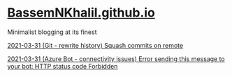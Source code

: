 # [BassemNKhalil.github.io](https://bassemnkhalil.github.io/)
Minimalist blogging at its finest

[2021-03-31 (Git - rewrite history) Squash commits on remote](posts/2021-03-31_2.md)

[2021-03-31 (Azure Bot - connectivity issues) Error sending this message to your bot: HTTP status code Forbidden](posts/2021-03-31_1.md)